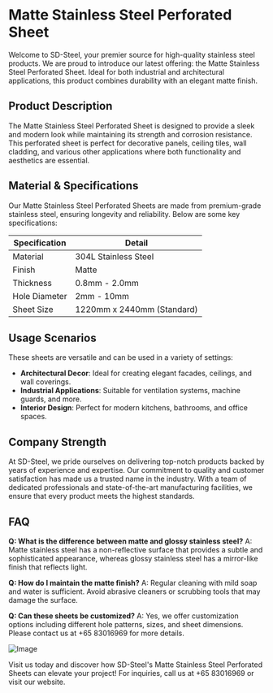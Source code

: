 # Matte Stainless Steel Perforated Sheet

Welcome to SD-Steel, your premier source for high-quality stainless steel products. We are proud to introduce our latest offering: the Matte Stainless Steel Perforated Sheet. Ideal for both industrial and architectural applications, this product combines durability with an elegant matte finish.

## Product Description

The Matte Stainless Steel Perforated Sheet is designed to provide a sleek and modern look while maintaining its strength and corrosion resistance. This perforated sheet is perfect for decorative panels, ceiling tiles, wall cladding, and various other applications where both functionality and aesthetics are essential.

## Material & Specifications

Our Matte Stainless Steel Perforated Sheets are made from premium-grade stainless steel, ensuring longevity and reliability. Below are some key specifications:

| Specification | Detail |
|---------------|--------|
| Material      | 304L Stainless Steel |
| Finish        | Matte |
| Thickness     | 0.8mm - 2.0mm |
| Hole Diameter | 2mm - 10mm |
| Sheet Size    | 1220mm x 2440mm (Standard) |

## Usage Scenarios

These sheets are versatile and can be used in a variety of settings:
- **Architectural Decor**: Ideal for creating elegant facades, ceilings, and wall coverings.
- **Industrial Applications**: Suitable for ventilation systems, machine guards, and more.
- **Interior Design**: Perfect for modern kitchens, bathrooms, and office spaces.

## Company Strength

At SD-Steel, we pride ourselves on delivering top-notch products backed by years of experience and expertise. Our commitment to quality and customer satisfaction has made us a trusted name in the industry. With a team of dedicated professionals and state-of-the-art manufacturing facilities, we ensure that every product meets the highest standards.

## FAQ

**Q: What is the difference between matte and glossy stainless steel?**
A: Matte stainless steel has a non-reflective surface that provides a subtle and sophisticated appearance, whereas glossy stainless steel has a mirror-like finish that reflects light.

**Q: How do I maintain the matte finish?**
A: Regular cleaning with mild soap and water is sufficient. Avoid abrasive cleaners or scrubbing tools that may damage the surface.

**Q: Can these sheets be customized?**
A: Yes, we offer customization options including different hole patterns, sizes, and sheet dimensions. Please contact us at +65 83016969 for more details.

![Image](https://github.com/user-attachments/assets/2567258e-e124-4816-932d-1809bd27ef0b)

Visit us today and discover how SD-Steel's Matte Stainless Steel Perforated Sheets can elevate your project! For inquiries, call us at +65 83016969 or visit our website.